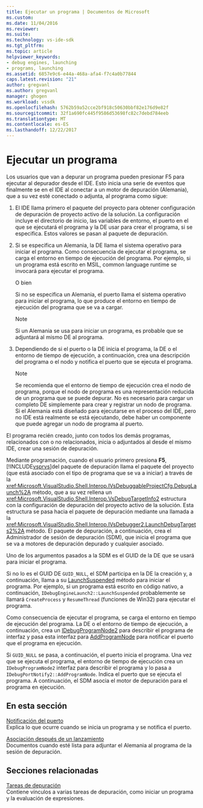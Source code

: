 ```yaml
---
title: Ejecutar un programa | Documentos de Microsoft
ms.custom: 
ms.date: 11/04/2016
ms.reviewer: 
ms.suite: 
ms.technology: vs-ide-sdk
ms.tgt_pltfrm: 
ms.topic: article
helpviewer_keywords:
- debug engines, launching
- programs, launching
ms.assetid: 6857e9c6-e44a-468a-afa4-f7c4a0b77844
caps.latest.revision: "21"
author: gregvanl
ms.author: gregvanl
manager: ghogen
ms.workload: vssdk
ms.openlocfilehash: 5762b59a52cce2bf918c50630bbf82e176d9e82f
ms.sourcegitcommit: 32f1a690fc445f9586d53698fc82c7debd784eeb
ms.translationtype: MT
ms.contentlocale: es-ES
ms.lasthandoff: 12/22/2017
---
```

# <a name="launching-a-program"></a>Ejecutar un programa
Los usuarios que van a depurar un programa pueden presionar F5 para ejecutar al depurador desde el IDE. Esto inicia una serie de eventos que finalmente se en el IDE al conectar a un motor de depuración (Alemania), que a su vez esté conectado o adjunta, al programa como sigue:  
  
1.  El IDE llama primero el paquete del proyecto para obtener configuración de depuración de proyecto activo de la solución. La configuración incluye el directorio de inicio, las variables de entorno, el puerto en el que se ejecutará el programa y la DE usar para crear el programa, si se especifica. Estos valores se pasan al paquete de depuración.  
  
2.  Si se especifica un Alemania, la DE llama el sistema operativo para iniciar el programa. Como consecuencia de ejecutar el programa, se carga el entorno en tiempo de ejecución del programa. Por ejemplo, si un programa está escrito en MSIL, common language runtime se invocará para ejecutar el programa.  
  
     O bien  
  
     Si no se especifica un Alemania, el puerto llama el sistema operativo para iniciar el programa, lo que produce el entorno en tiempo de ejecución del programa que se va a cargar.  
  
    > [!NOTE]
    >  Si un Alemania se usa para iniciar un programa, es probable que se adjuntará al mismo DE al programa.  
  
3.  Dependiendo de si el puerto o la DE inicia el programa, la DE o el entorno de tiempo de ejecución, a continuación, crea una descripción del programa o el nodo y notifica el puerto que se ejecuta el programa.  
  
    > [!NOTE]
    >  Se recomienda que el entorno de tiempo de ejecución crea el nodo de programa, porque el nodo de programa es una representación reducida de un programa que se puede depurar. No es necesario para cargar un completo DE simplemente para crear y registrar un nodo de programa. Si el Alemania está diseñado para ejecutarse en el proceso del IDE, pero no IDE está realmente se está ejecutando, debe haber un componente que puede agregar un nodo de programa al puerto.  
  
 El programa recién creado, junto con todos los demás programas, relacionados con o no relacionados, inicia o adjuntados al desde el mismo IDE, crear una sesión de depuración.  
  
 Mediante programación, cuando el usuario primero presiona **F5**, [!INCLUDE[vsprvs](../../code-quality/includes/vsprvs_md.md)]del paquete de depuración llama el paquete del proyecto (que está asociado con el tipo de programa que se va a iniciar) a través de la <xref:Microsoft.VisualStudio.Shell.Interop.IVsDebuggableProjectCfg.DebugLaunch%2A> método, que a su vez rellena un <xref:Microsoft.VisualStudio.Shell.Interop.VsDebugTargetInfo2> estructura con la configuración de depuración del proyecto activo de la solución. Esta estructura se pasa hacia el paquete de depuración mediante una llamada a la <xref:Microsoft.VisualStudio.Shell.Interop.IVsDebugger2.LaunchDebugTargets2%2A> método. El paquete de depuración, a continuación, crea el Administrador de sesión de depuración (SDM), que inicia el programa que se va a motores de depuración depurado y cualquier asociado.  
  
 Uno de los argumentos pasados a la SDM es el GUID de la DE que se usará para iniciar el programa.  
  
 Si no lo es el GUID DE `GUID_NULL`, el SDM participa en la DE la creación y, a continuación, llama a su [LaunchSuspended](../../extensibility/debugger/reference/idebugenginelaunch2-launchsuspended.md) método para iniciar el programa. Por ejemplo, si un programa está escrito en código nativo, a continuación, `IDebugEngineLaunch2::LaunchSuspended` probablemente se llamará `CreateProcess` y `ResumeThread` (funciones de Win32) para ejecutar el programa.  
  
 Como consecuencia de ejecutar el programa, se carga el entorno en tiempo de ejecución del programa. La DE o el entorno de tiempo de ejecución, a continuación, crea un [IDebugProgramNode2](../../extensibility/debugger/reference/idebugprogramnode2.md) para describir el programa de interfaz y pasa esta interfaz para [AddProgramNode](../../extensibility/debugger/reference/idebugportnotify2-addprogramnode.md) para notificar el puerto que el programa en ejecución.  
  
 Si `GUID_NULL` se pasa, a continuación, el puerto inicia el programa. Una vez que se ejecuta el programa, el entorno de tiempo de ejecución crea un `IDebugProgramNode2` interfaz para describir el programa y lo pasa a `IDebugPortNotify2::AddProgramNode`. Indica el puerto que se ejecuta el programa. A continuación, el SDM asocia el motor de depuración para el programa en ejecución.  
  
## <a name="in-this-section"></a>En esta sección  
 [Notificación del puerto](../../extensibility/debugger/notifying-the-port.md)  
 Explica lo que ocurre cuando se inicia un programa y se notifica el puerto.  
  
 [Asociación después de un lanzamiento](../../extensibility/debugger/attaching-after-a-launch.md)  
 Documentos cuando esté lista para adjuntar el Alemania al programa de la sesión de depuración.  
  
## <a name="related-sections"></a>Secciones relacionadas  
 [Tareas de depuración](../../extensibility/debugger/debugging-tasks.md)  
 Contiene vínculos a varias tareas de depuración, como iniciar un programa y la evaluación de expresiones.